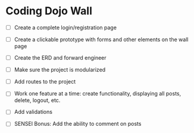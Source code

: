 # Coding Dojo Wall
- [ ] Create a complete login/registration page
- [ ] Create a clickable prototype with forms and other elements on the wall page
- [ ] Create the ERD and forward engineer
- [ ] Make sure the project is modularized
- [ ] Add routes to the project
- [ ] Work one feature at a time: create functionality, displaying all posts, delete, logout, etc.
- [ ] Add validations
- [ ] SENSEI Bonus: Add the ability to comment on posts


